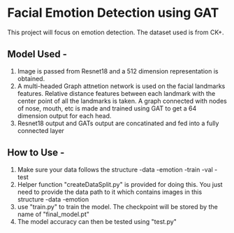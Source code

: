 # Facial Emotion Detection using GAT #

This project will focus on emotion detection. The dataset used is from CK+.

## Model Used - ##
1. Image is passed from Resnet18 and a 512 dimension representation is obtained.
2. A multi-headed Graph attnetion network is used on the facial landmarks features. Relative distance features between each landmark with the center point of all the landmarks is taken. A graph connected with nodes of nose, mouth, etc is made and trained using GAT to get a 64 dimension output for each head.
3. Resnet18 output and GATs output are concatinated and fed into a fully connected layer

## How to Use - ##
1. Make sure your data follows the structure
        -data
            -emotion
                -train
                -val
                -test
2. Helper function "createDataSplit.py" is provided for doing this. You just need to provide the data path to it which contains images in this structure
        -data
            -emotion
3. use "train.py" to train the model. The checkpoint will be stored by the name of "final_model.pt"
4. The model accuracy can then be tested using "test.py"